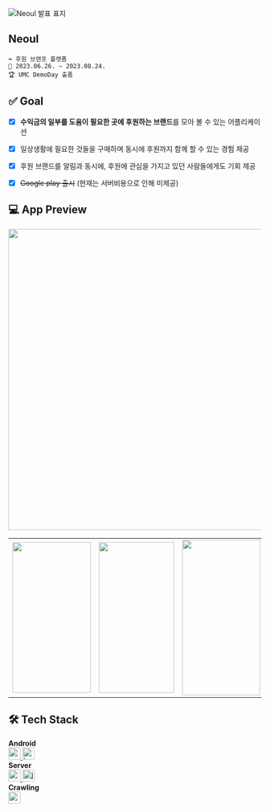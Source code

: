 
![Neoul 발표 표지](https://user-images.githubusercontent.com/92140163/266815180-4d1f5320-de3b-4e61-b4bf-6a5b9a469c61.png)

## Neoul
```
➡️ 후원 브랜프 플랫폼
📆 2023.06.26. ~ 2023.08.24.
🏆 UMC DemoDay 출품
```


## ✅ Goal
- [x] **수익금의 일부를 도움이 필요한 곳에 후원하는 브랜드**를 모아 볼 수 있는 어플리케이션
- [x] 일상생활에 필요한 것들을 구매하며 동시에 후원까지 함께 할 수 있는 경험 제공
- [x] 후원 브랜드를 알림과 동시에, 후원에 관심을 가지고 있던 사람들에게도 기회 제공
- [x] ~~Google play 출시~~ (현재는 서버비용으로 인해 미제공)


## 💻 App Preview
<img src="https://user-images.githubusercontent.com/92140163/266817612-c079bccf-8c3d-47ca-a32f-1b213f587f92.png" width="600" height="">
<table>
  <tr>
    <td><img src="https://user-images.githubusercontent.com/92140163/266815317-127c18ec-859c-4c28-8354-57afeac27423.png" width="156" height="300"></td>
    <td><img src="https://user-images.githubusercontent.com/92140163/266815325-487538d6-073c-4135-bb34-2b5872b4da38.png" width="150" height="300"></td>
    <td><img src="https://user-images.githubusercontent.com/92140163/266815331-c7ffe3c4-fbf4-4972-96d2-8a7dc98439d4.png" width="155" height="310"></td>
    <td><img src="https://user-images.githubusercontent.com/92140163/266815338-9638f910-3397-41b0-b16b-a0b61094e132.png" width="155" height="310"></td>
  </tr>
</table>






## 🛠️ Tech Stack
**Android**  
<a href="https://developer.android.com" target="_blank" rel="noreferrer"> <img src="http://img.shields.io/badge/-Android_Studio-3DDC84?style=for-the-badge&logo=Android%20Studio&logoColor=white" alt="android" height="24"/> </a> <!-- 안드로이드 -->
<a href="https://kotlinlang.org" target="_blank" rel="noreferrer"> <img src="http://img.shields.io/badge/-Kotlin-7f52ff?style=for-the-badge&logo=Kotlin&logoColor=white" alt="kotlin" height="24"/> </a> <!-- Kotlin -->  
**Server**  
<a href="https://spring.io/projects/spring-boot" target="_blank" rel="noreferrer"> <img src="https://img.shields.io/badge/springboot-6DB33F?style=for-the-badge&logo=springboot&logoColor=white" alt="springboot" height="24"/> </a> <!-- SpringBoot -->
<a href="https://www.java.com" target="_blank" rel="noreferrer"> <img src="https://img.shields.io/badge/java-007396?style=for-the-badge&logo=java&logoColor=white" alt="java" height="24"/> </a> <!-- Java -->  
**Crawling**  
<a href="https://www.python.org" target="_blank" rel="noreferrer"> <img src="https://img.shields.io/badge/python-3776AB?style=for-the-badge&logo=python&logoColor=white" alt="python" height="24"/> </a> <!-- Python -->

